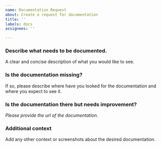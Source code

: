 ```yaml
---
name: Documentation Request
about: Create a request for documentation
title: ''
labels: docs
assignees: ''

---
```


### Describe what needs to be documented.
A clear and concise description of what you would like to see.

### Is the documentation missing?
If so, please describe where have you looked for the documentation and where you expect to see it.

### Is the documentation there but needs improvement?

   *Please provide the url of the documentation.*



### Additional context
Add any other context or screenshots about the desired documentation.

